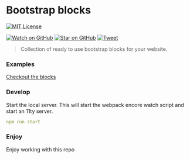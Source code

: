 # Bootstrap blocks

[![MIT License][license-badge]][LICENSE]

[![Watch on GitHub][github-watch-badge]][github-watch]
[![Star on GitHub][github-star-badge]][github-star]
[![Tweet][twitter-badge]][twitter]

> Collection of ready to use bootstrap blocks for your website.

### Examples

[Checkout the blocks](https://disjfa.github.io/bootstrap-blocks/)

### Develop

Start the local server. This will start the webpack encore watch script and start an 11ty server.

```yaml
npm run start
```

### Enjoy

Enjoy working with this repo

[license]: https://github.com/disjfa/bootstrap-blocks/blob/master/LICENSE
[license-badge]: https://img.shields.io/github/license/disjfa/bootstrap-blocks.svg
[github-watch-badge]: https://img.shields.io/github/watchers/disjfa/bootstrap-blocks.svg?style=social
[github-watch]: https://github.com/disjfa/bootstrap-blocks/watchers
[github-star-badge]: https://img.shields.io/github/stars/disjfa/bootstrap-blocks.svg?style=social
[github-star]: https://github.com/disjfa/bootstrap-blocks/stargazers
[twitter]: https://twitter.com/intent/tweet?text=Check%20out%20bootstrap-blocks!%20-%20Cool%11ty%20starter%20template!%20Thanks%20@disjfa%20https://github.com/disjfa/bootstrap-blocks%20%F0%9F%A4%97
[twitter-badge]: https://img.shields.io/twitter/url/https/github.com/disjfa/bootstrap-blocks.svg?style=social
